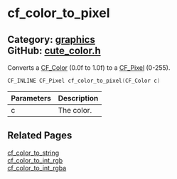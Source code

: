 [](../header.md ':include')

# cf_color_to_pixel

Category: [graphics](/api_reference?id=graphics)  
GitHub: [cute_color.h](https://github.com/RandyGaul/cute_framework/blob/master/include/cute_color.h)  
---

Converts a [CF_Color](/graphics/cf_color.md) (0.0f to 1.0f) to a [CF_Pixel](/graphics/cf_pixel.md) (0-255).

```cpp
CF_INLINE CF_Pixel cf_color_to_pixel(CF_Color c)
```

Parameters | Description
--- | ---
c | The color.

## Related Pages

[cf_color_to_string](/graphics/cf_color_to_string.md)  
[cf_color_to_int_rgb](/graphics/cf_color_to_int_rgb.md)  
[cf_color_to_int_rgba](/graphics/cf_color_to_int_rgba.md)  
